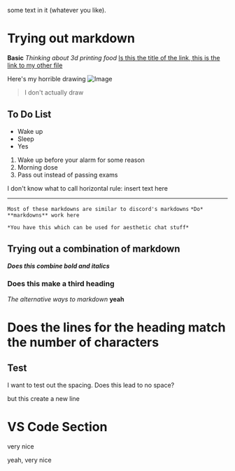 some text in it (whatever you like).


# Trying out markdown
**Basic**
*Thinking about 3d printing food*
[Is this the title of the link, this is the link to my other file](https://afanglt.github.io/cse15l-lab-reports/anotherfile.html)

Here's my horrible drawing
![Image](https://cdn.discordapp.com/attachments/445477621812297731/898009469127106601/LemonV3.jpg)
> I don't actually draw

## To Do List
* Wake up
* Sleep
* Yes

1. Wake up before your alarm for some reason
2. Morning dose
3. Pass out instead of passing exams

I don't know what to call horizontal rule:
insert text here

---


`Most of these markdowns are similar to discord's markdowns`
`*Do* **markdowns** work here`

```
*You have this which can be used for aesthetic chat stuff*
```

## Trying out a combination of markdown
***Does this combine bold and italics***

### Does this make a third heading
_The alternative ways to markdown_
__yeah__

Does the lines for the heading match the number of characters
=============================================================

Test
----
I want to test out the spacing.
Does this lead to no space?

but this create a new line

# VS Code Section
very nice

yeah, very nice